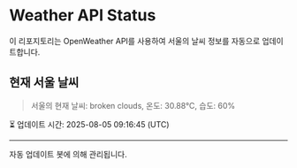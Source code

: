 
# Weather API Status

이 리포지토리는 OpenWeather API를 사용하여 서울의 날씨 정보를 자동으로 업데이트합니다.

## 현재 서울 날씨
> 서울의 현재 날씨: broken clouds, 온도: 30.88°C, 습도: 60%

⏳ 업데이트 시간: 2025-08-05 09:16:45 (UTC)

---
자동 업데이트 봇에 의해 관리됩니다.
